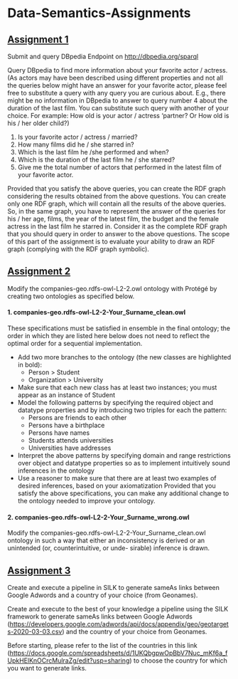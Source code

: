 # Data-Semantics-Assignments

## [Assignment 1](https://github.com/lorenzlorg/Data-Semantics-Assignments/tree/main/assignment%201)
Submit and query DBpedia Endpoint on http://dbpedia.org/sparql

Query DBpedia to find more information about your favorite actor / actress. (As actors may have been described using different properties and not all the queries below might have an answer for your favorite actor, please feel free to substitute a query with any query you are curious about. E.g., there might be no information in DBpedia to answer to query number 4 about the duration of the last film. You can substitute such query with another of your choice. For example: How old is your actor / actress ‘partner? Or How old is his / her older child?)

1. Is your favorite actor / actress / married?
2. How many films did he / she starred in?
3. Which is the last film he /she performed and when?
4. Which is the duration of the last film he / she starred?
5. Give me the total number of actors that performed in the latest film of your favorite actor.

Provided that you satisfy the above queries, you can create the RDF graph considering the results obtained from the above questions. You can create only one RDF graph, which will contain all the results of the above queries. So, in the same graph, you have to represent the answer of the queries for his / her age, films, the year of the latest film, the budget and the female actress in the last film he starred in. Consider it as the complete RDF graph that you should query in order to answer to the above questions. The scope of this part of the assignment is to evaluate your ability to draw an RDF graph (complying with the RDF graph symbolic).

## [Assignment 2](https://github.com/lorenzlorg/Data-Semantics-Assignments/tree/main/assignment%202)
Modify the companies-geo.rdfs-owl-L2-2.owl ontology with Protégé by creating two ontologies as specified below.

#### 1. companies-geo.rdfs-owl-L2-2-Your_Surname_clean.owl
These specifications must be satisfied in ensemble in the final ontology; the order in which they are listed here below does not need to reflect the optimal order for a sequential implementation.

* Add two more branches to the ontology (the new classes are highlighted in bold): 
  - Person > Student
  - Organization > University
* Make sure that each new class has at least two instances; you must appear as an
instance of Student
* Model the following patterns by specifying the required object and datatype properties and by introducing two triples for each the pattern:
  - Persons are friends to each other 
  - Persons have a birthplace
  - Persons have names
  - Students attends universities
  - Universities have addresses
* Interpret the above patterns by specifying domain and range restrictions over object
and datatype properties so as to implement intuitively sound inferences in the ontology
* Use a reasoner to make sure that there are at least two examples of desired inferences, based on your axiomatization
Provided that you satisfy the above specifications, you can make any additional change to the ontology needed to improve your ontology.

#### 2. companies-geo.rdfs-owl-L2-2-Your_Surname_wrong.owl
Modify the companies-geo.rdfs-owl-L2-2-Your_Surname_clean.owl ontology in such a way that either an inconsistency is derived or an unintended (or, counterintuitive, or unde- sirable) inference is drawn.

## [Assignment 3](https://github.com/lorenzlorg/Data-Semantics-Assignments/tree/main/assignment%203)
Create and execute a pipeline in SILK to generate sameAs links between Google Adwords and a country of your choice (from Geonames).

Create and execute to the best of your knowledge a pipeline using the SILK framework to generate sameAs links between Google Adwords (https://developers.google.com/adwords/api/docs/appendix/geo/geotargets-2020-03-03.csv) and the country of your choice from Geonames.

Before starting, please refer to the list of the countries in this link (https://docs.google.com/spreadsheets/d/1UKQbgpwOpBbV7Nuc_mKf6a_fUpkHElKnOCrcMulraZg/edit?usp=sharing) to choose the country for which you want to generate links.
